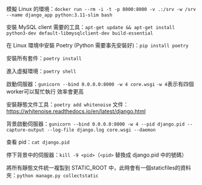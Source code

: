 模擬 Linux 的環境：`docker run --rm -i -t -p 8000:8000 -v .:/srv -w /srv --name django_app python:3.11-slim bash`

安裝 MySQL client 需要的工具：`apt-get update && apt-get install python3-dev default-libmysqlclient-dev build-essential`

在 Linux 環境中安裝 Poetry (Python 需要事先安裝好)：`pip install poetry`

安裝所有套件：`poetry install`

進入虛擬環境：`poetry shell`

啟動伺服器：`gunicorn --bind 0.0.0.0:8000 -w 4 core.wsgi`
`-w 4`表示有四個worker可以幫忙執行 效率會更高

安裝靜態文件工具：`poetry add whitenoise`
文件：https://whitenoise.readthedocs.io/en/latest/django.html

背景啟動伺服器：`gunicorn --bind 0.0.0.0:8000 -w 4 --pid django.pid --capture-output --log-file django.log core.wsgi --daemon`

查看 pid：`cat django.pid`

停下背景中的伺服器：`kill -9 <pid>`（`<pid>` 替換成 django.pid 中的號碼）

將所有靜態文件統一複製到 STATIC_ROOT 中，此時會有一個staticfiles的資料夾：`python manage.py collectstatic`